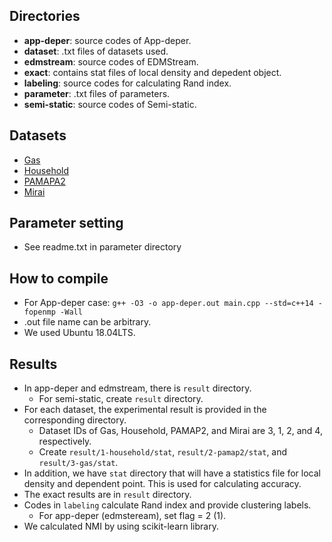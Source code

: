 ## Directories
* **app-deper**: source codes of App-deper.
* **dataset**: .txt files of datasets used.
* **edmstream**: source codes of EDMStream.
* **exact**: contains stat files of local density and depedent object.
* **labeling**: source codes for calculating Rand index.
* **parameter**: .txt files of parameters.
* **semi-static**: source codes of Semi-static.

## Datasets
* [Gas](https://archive.ics.uci.edu/ml/datasets/Gas+sensor+array+under+dynamic+gas+mixtures)
* [Household](https://archive.ics.uci.edu/ml/datasets/Individual+household+electric+power+consumption)
* [PAMAPA2](https://archive.ics.uci.edu/ml/datasets/PAMAP2+Physical+Activity+Monitoring)
* [Mirai](https://archive.ics.uci.edu/ml/datasets/Kitsune+Network+Attack+Dataset)

## Parameter setting
* See readme.txt in parameter directory

## How to compile
* For App-deper case: `g++ -O3 -o app-deper.out main.cpp --std=c++14 -fopenmp -Wall`
* .out file name can be arbitrary.
* We used Ubuntu 18.04LTS.

## Results
* In app-deper and edmstream, there is `result` directory.
   * For semi-static, create `result` directory.
* For each dataset, the experimental result is provided in the corresponding directory.
   * Dataset IDs of Gas, Household, PAMAP2, and Mirai are 3, 1, 2, and 4, respectively.
   * Create `result/1-household/stat`, `result/2-pamap2/stat`, and `result/3-gas/stat`.
* In addition, we have `stat` directory that will have a statistics file for local density and dependent point.
This is used for calculating accuracy.
* The exact results are in `result` directory.
* Codes in `labeling` calculate Rand index and provide clustering labels.
    * For app-deper (edmsteream), set flag = 2 (1).
* We calculated NMI by using scikit-learn library.
